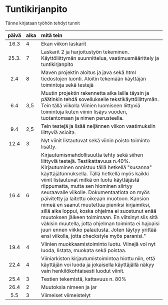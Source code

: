 # Tuntikirjanpito

Tänne kirjataan työhön tehdyt tunnit

| päivä | aika | mitä tein  |
| :----:|:-----| :-----|
| 16.3  | 4    | Ekan viikon laskarit |
| 25.3. | 7    | Laskarit 2 ja harjoitustyön tekeminen. Käyttöliittymän suunnittelua, vaatimusmäärittely ja tuntikirjanpito |
| 2.4   | 8    | Maven projektin aloitus ja java sekä html tiedostojen luonti. Aloitin tekemään käyttäjän toimintoja sekä     testejä|
| 6.4   | 3,5  | Muutin projektin rakennetta aika lailla täysin ja päätinkin tehdä sovellukselle tekstikäyttöliittymän. Tein tällä viikolla Viinien luomiseen liittyviä toimintoja kuten viinin lisäys vuoden, tuotantomaan ja nimen perusteella. 
| 9.4   | 2,5  | Tein testejä ja lisää neljännen viikon vaatimuksiin liittyviä asioita. 
| 12.4  | 3    | Nyt viinit listautuvat sekä viinin poisto toiminto lisätty. 
| 16.4  | 6    | Kirjautumismahdollisuutta tehty sekä siihen liittyviä testejä. Testikattavuus n.40%. Kirjautuminen onnistuu tällä hetkellä "susanna" käyttäjätunnuksella. Tällä hetkellä myös kaikki viinit listautuvat mitkä on luotu käyttäjästä riippumatta, mutta sen hiominen siirtyy seuraavalle viikolle. Dokumentaatiota on myös päivitetty ja laitettu oikeaan muotoon. Kansion nimeä en saanut muutettua pieniksi kirjaimiksi, sillä aika loppui, koska ohjelma ei suostunut enää muutoksen jälkeen toimimaan. En viitsinyt siis sitä väkisin muutella, jotta ohjelman toiminta ei hajoaisi juuri ennen viikko palautusta. Joten täytyy yrittää ensi viikolla, jotta checkstyle myös paranisi."
| 19.4 | 4    | Viinien muokkaamistoiminto luotu. Viinejä voi nyt luoda, listata, muokata sekä poistaa. 
| 22.4 | 4    | Viiniarkiston kirjautumistoimintoa hiottu niin, että käyttäjän voi luoda ja jokaisella käyttäjällä näkyy vain henkilökohtaisesti luodut viinit. 
|25.4  | 3    | Testien tekemistä, kattavuus n. 80%
|26.4  | 2    | Muutoksia nimeen ja jar
|5.5   | 3    | Viimeiset viimeistelyt 
